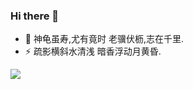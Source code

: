 ### Hi there 👋
- 🌱 神龟虽寿,尤有竟时 老骥伏枥,志在千里.
- ⚡ 疏影横斜水清浅 暗香浮动月黄昏.
<div>
    <a href="https://leetcode.cn/u/ocean-man-jack/" target="_blank"></a>
    <img src="https://leetcard.jacoblin.cool/ocean-man-jack?site=cn&theme=light&ext=activity"></img>
</div>
